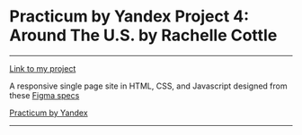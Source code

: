 # Practicum by Yandex Project 4: Around The U.S.  by Rachelle Cottle

----
[Link to my project](https://rach8elle.github.io/web_project_4/ "Around the U.S.")


A responsive single page site in HTML, CSS, and Javascript designed from these [Figma specs](https://www.figma.com/file/mUgu8OSHWE0M6p6vfwmdu9/Sprint-4-Around-The-U.S.-desktop-mobile?node-id=0%3A1 "Figma specs")

[Practicum by Yandex](https://www.practicum.yandex.com "Practicum by Yandex")


----
